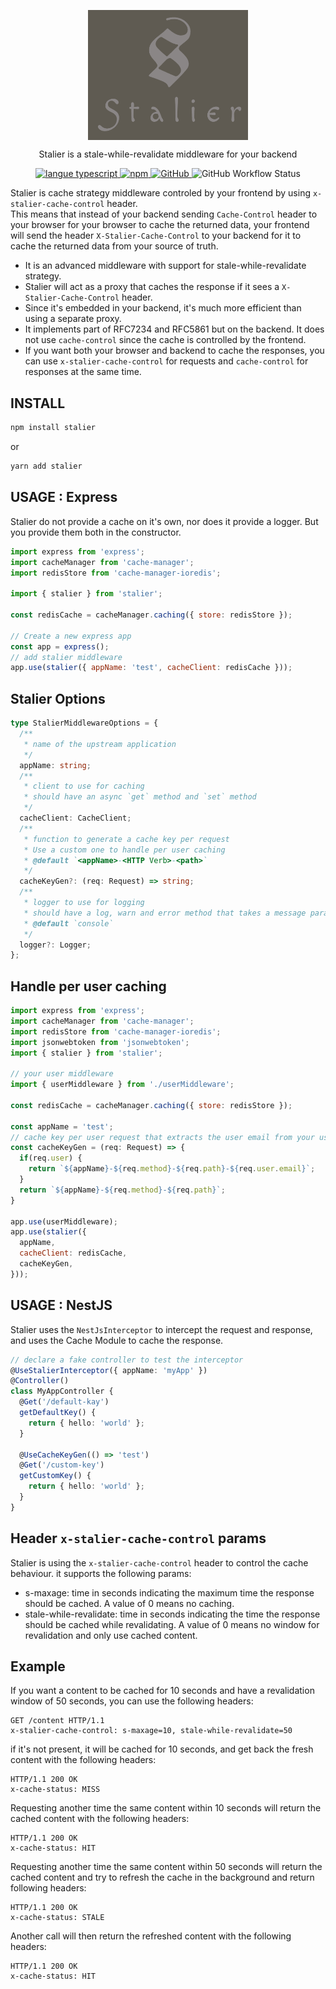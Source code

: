  <p align="center">
   <a href="https://github.com/ecyrbe/stalier">
     <img align="center" src="https://raw.githubusercontent.com/ecyrbe/stalier/main/docs/logo.png" width="256px" alt="Stalier logo">
   </a>
 </p>
 <p align="center">
    Stalier is a stale-while-revalidate middleware for your backend
 </p>
 
 <p align="center">
   <a href="https://www.npmjs.com/package/stalier">
   <img src="https://img.shields.io/npm/v/stalier.svg" alt="langue typescript">
   </a>
   <a href="https://www.npmjs.com/package/stalier">
   <img alt="npm" src="https://img.shields.io/npm/dw/stalier">
   </a>
   <a href="https://github.com/ecyrbe/stalier/blob/main/LICENSE">
    <img alt="GitHub" src="https://img.shields.io/github/license/ecyrbe/stalier">   
   </a>
   <img alt="GitHub Workflow Status" src="https://img.shields.io/github/workflow/status/ecyrbe/stalier/CI">
 </p>

Stalier is cache strategy middleware controled by your frontend by using `x-stalier-cache-control` header.  
This means that instead of your backend sending `Cache-Control` header to your browser for your browser to cache the returned data, your frontend will send the header `X-Stalier-Cache-Control` to your backend for it to cache the returned data from your source of truth.
  
- It is an advanced middleware with support for stale-while-revalidate strategy.  
- Stalier will act as a proxy that caches the response if it sees a `X-Stalier-Cache-Control` header.  
- Since it's embedded in your backend, it's much more efficient than using a separate proxy.  
- It implements part of RFC7234 and RFC5861 but on the backend. It does not use `cache-control` since the cache is controlled by the frontend.
- If you want both your browser and backend to cache the responses, you can use `x-stalier-cache-control` for requests and `cache-control` for responses at the same time.

## INSTALL

```bash
npm install stalier
```

or

```bash
yarn add stalier
```

## USAGE : Express

Stalier do not provide a cache on it's own, nor does it provide a logger. But you provide them both in the constructor.

```js
import express from 'express';
import cacheManager from 'cache-manager';
import redisStore from 'cache-manager-ioredis';

import { stalier } from 'stalier';

const redisCache = cacheManager.caching({ store: redisStore });

// Create a new express app
const app = express();
// add stalier middleware
app.use(stalier({ appName: 'test', cacheClient: redisCache }));
```

## Stalier Options

```typescript
type StalierMiddlewareOptions = {
  /**
   * name of the upstream application
   */
  appName: string;
  /**
   * client to use for caching
   * should have an async `get` method and `set` method
   */
  cacheClient: CacheClient;
  /**
   * function to generate a cache key per request
   * Use a custom one to handle per user caching
   * @default `<appName>-<HTTP Verb>-<path>`
   */
  cacheKeyGen?: (req: Request) => string;
  /**
   * logger to use for logging
   * should have a log, warn and error method that takes a message parameter
   * @default `console`
   */
  logger?: Logger;
};
```

## Handle per user caching

```js
import express from 'express';
import cacheManager from 'cache-manager';
import redisStore from 'cache-manager-ioredis';
import jsonwebtoken from 'jsonwebtoken';
import { stalier } from 'stalier';

// your user middleware
import { userMiddleware } from './userMiddleware';

const redisCache = cacheManager.caching({ store: redisStore });

const appName = 'test';
// cache key per user request that extracts the user email from your user middleware
const cacheKeyGen = (req: Request) => {
  if(req.user) {
    return `${appName}-${req.method}-${req.path}-${req.user.email}`;
  }
  return `${appName}-${req.method}-${req.path}`;
}

app.use(userMiddleware);
app.use(stalier({
  appName,
  cacheClient: redisCache,
  cacheKeyGen,
}));
```

## USAGE : NestJS

Stalier uses the `NestJsInterceptor` to intercept the request and response, and uses the Cache Module to cache the response.

```typescript
// declare a fake controller to test the interceptor
@UseStalierInterceptor({ appName: 'myApp' })
@Controller()
class MyAppController {
  @Get('/default-kay')
  getDefaultKey() {
    return { hello: 'world' };
  }

  @UseCacheKeyGen(() => 'test')
  @Get('/custom-key')
  getCustomKey() {
    return { hello: 'world' };
  }
}
```

## Header `x-stalier-cache-control` params

Stalier is using the `x-stalier-cache-control` header to control the cache behaviour.
it supports the following params:

- s-maxage: time in seconds indicating the maximum time the response should be cached. A value of 0 means no caching.
- stale-while-revalidate: time in seconds indicating the time the response should be cached while revalidating. A value of 0 means no window for revalidation and only use cached content.

## Example

If you want a content to be cached for 10 seconds and have a revalidation window of 50 seconds, you can use the following headers:

```http
GET /content HTTP/1.1
x-stalier-cache-control: s-maxage=10, stale-while-revalidate=50
```

if it's not present, it will be cached for 10 seconds, and get back the fresh content with the following headers:

```http
HTTP/1.1 200 OK
x-cache-status: MISS
```

Requesting another time the same content within 10 seconds will return the cached content with the following headers:

```http
HTTP/1.1 200 OK
x-cache-status: HIT
```

Requesting another time the same content within 50 seconds will return the cached content and try to refresh the cache in the background and return following headers:

```http
HTTP/1.1 200 OK
x-cache-status: STALE
```

Another call will then return the refreshed content with the following headers:

```http
HTTP/1.1 200 OK
x-cache-status: HIT
```
